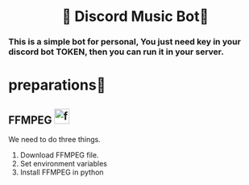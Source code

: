<h1 align='center'>🎤 Discord Music Bot💽</h1>
<h3 align='left'> This is a simple bot for personal, You just need key in your discord bot TOKEN, then you can run it in your server.</h3>

<h1>preparations🔧</h1>

<h2>FFMPEG <a href="https://ffmpeg.org/"><img height=30 src="https://ffmpeg.org/favicon.ico" alt="ffmpeg"></img></a></h2>
<p> We need to do three things.</p>
<ol>
  <li>Download FFMPEG file.</li>
  <li>Set environment variables</li>
  <li>Install FFMPEG in python</li>
</ol>
